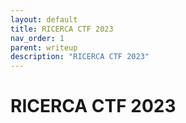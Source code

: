 ```yaml
---
layout: default
title: RICERCA CTF 2023
nav_order: 1
parent: writeup
description: "RICERCA CTF 2023"
---
```


# RICERCA CTF 2023